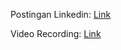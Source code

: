 Postingan Linkedin: [Link](https://www.linkedin.com/posts/eddy-hu_qualityassurance-bootcampdigitalskill-sanbercode-activity-7380647937208479744-8fHx?utm_source=share&utm_medium=member_desktop&rcm=ACoAAB3SMw8Bg-Ys_gFF6flLDa6dRPEDHBYLosQ
)

Video Recording: [Link](https://youtu.be/nQQLza55FKQ)

